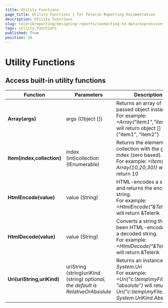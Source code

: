 ```yaml
---
title: Utility Functions
page_title: Utility Functions | for Telerik Reporting Documentation
description: Utility Functions
slug: telerikreporting/designing-reports/connecting-to-data/expressions/expressions-reference/functions/utility-functions
tags: utility,functions
published: True
position: 10
---
```

<style>
table th:first-of-type {
    width: 25%;
}
table th:nth-of-type(2) {
    width: 25%;
}
table th:nth-of-type(3) {
    width: 50%;
}
</style>

# Utility Functions

## Access built-in utility functions

| Function | Parameters | Description |
| ------ | ------ | ------ |
| __Array(args)__ |args (Object [])|Returns an array of the passed object instances.<br/> For example: *=Array("item1","item2")* will return object [] {"item1", "item2"}|
| __Item(index,collection)__ |index (int)collection (IEnumerable)|Returns the element of the collection with the given index (zero based).<br/> For example: *=Item(0, Array(10,20,30))* will return 10|
| __HtmlEncode(value)__ |value (String)|HTML-encodes a string and returns the encoded string.<br/> For example: *=HtmlEncode("&Telerik")* will return &amp;Telerik|
| __HtmlDecode(value)__ |value (String)|Converts a string that has been HTML-encoded into a decoded string.<br/> For example: *=HtmlDecode("&amp;Telerik")* will return &Telerik|
| __Uri(uriString,uriKind)__ |uriString (string)uriKind (string) *optional, the default is RelativeOrAbsolute* |Returns an instance of *System.Uri* <br/> For example: *=Uri("c:\temp\myFile.json", "absolute")* will return *new Uri("c:\temp\myFile.json", System.UriKind.Absolute)*|

